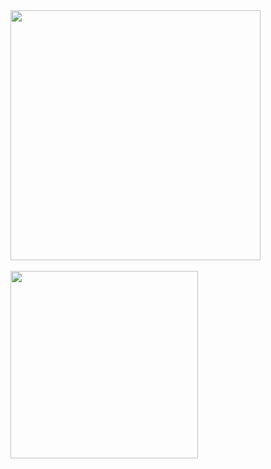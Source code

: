 <section style="display: flex; flex-flow: column wrap; align-items: flex-start;width: 800">

<img width="400" src="https://github-readme-stats-eight-theta.vercel.app/api/?username=thelichy&layout=compact&hide_border=true&theme=onedark&hide=html,css,scss&include_all_commits=true&count_private=true"/>

<br>

<img width="300" src="https://github-readme-stats.vercel.app/api/top-langs/?username=thelichy&layout=compact&hide_border=true&theme=onedark&hide=html,css,scss&include_all_commits=true&count_private=true&lang_count=10"/>

</section>
